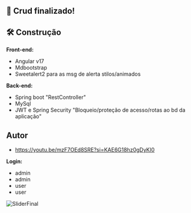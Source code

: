 ## 🚀 Crud finalizado!

## 🛠 Construção

**Front-end:**
- Angular v17
- Mdbootstrap
- Sweetalert2 para as msg de alerta stilos/animados
  
**Back-end:**
- Spring boot "RestController"
- MySql
- JWT e Spring Security "Bloqueio/proteção de acesso/rotas ao bd da aplicação"

## Autor

- https://youtu.be/mzF7OEd8SRE?si=KAE6G18hz0gDyKI0

**Login:** 
- admin 
- admin
- user
- user

![SliderFinal](https://github.com/user-attachments/assets/e3157607-f081-43fc-b63d-67f591436853)
